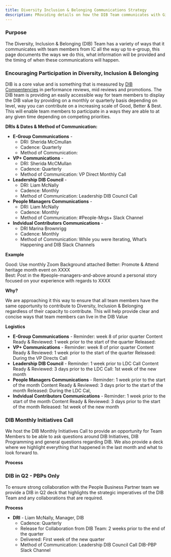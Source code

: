 ```yaml
---
title: Diversity Inclusion & Belonging Communications Strategy
description: PRoviding details on how the DIB Team communicates with GitLab to achieve engagement, contributions and collaborations from team members
---
```


### Purpose

The Diversity, Inclusion & Belonging (DIB) Team has a variety of ways that it communicates with team members from IC all the way up to e-group, this page documents the ways we do this, what information will be provided and the timing of when these communications will happen.

### Encouraging Participation in Diversity, Inclusion & Belonging

DIB is a core value and is something that is measured by [DIB Compentencies](https://handbook.gitlab.com/handbook/values/#diversity-inclusion--belonging-competency) in performance reviews, mid reviews and promotions. The DIB team is providing an easily accessible way for team members to display the DIB value by providing on a monthly or quarterly basis depending on level, way you can contribute on a increasing scale of Good, Better & Best. This will enable team members to participate in a ways they are able to at any given time depending on competing priorities.

**DRIs & Dates & Method of Communication:**

- **E-Group Communications** -
    - DRI: Sherida McCmullan
    - Cadence: Quarterly
    - Method of Communication:
- **VP+ Communications** -
    - DRI: Sherida McCMullan
    - Cadence: Quarterly
    - Method of Communication: VP Direct Monthly Call
- **Leadership DIB Council** -
    - DRI: Liam McNally
    - Cadence: Monthly
    - Method of Communication: Leadership DIB Council Call
- **People Managers Communications** -
    - DRI: Liam McNally
    - Cadence: Monthly
    - Method of Communication: #People-Mrgs+ Slack Channel
- **Indvidual Contributors Communications** -
    - DRI Marina Brownrigg
    - Cadence: Monthly
    - Method of Communication: While you were Iterating, What’s Happening and DIB Slack Channels

**Example**

Good: Use monthly Zoom Background attached
Better: Promote & Attend heritage month event on XXXX  
Best: Post in the #people-managers-and-above around a personal story focused on your experience with regards to XXXX

**Why?**

We are approaching it this way to ensure that all team members have the same opportunity to contribute to Diversity, Inclusion & Belonging regardless of their capacity to contribute. This will help provide clear and concise ways that team members can live in the DIB Value

**Logistics**

- **E-Group Communications** - Reminder: week 8 of prior quarter Content Ready & Reviewed: 1 week prior to the start of the quarter Released:  
- **VP+ Communications** - Reminder: week 8 of prior quarter Content Ready & Reviewed: 1 week prior to the start of the quarter Released: During the VP Directs Call
- **Leadership DIB Council** - Reminder: 1 week prior to LDC Call Content Ready & Reviewed: 3 days prior to the LDC Call: 1st week of the new month
- **People Managers Communications** - Reminder: 1 week prior to the start of the month Content Ready & Reviewed: 3 days prior to the start of the month Released: During the LDC Cal,
- **Indvidual Contributors Communications** - Reminder: 1 week prior to the start of the month Content Ready & Reviewed: 3 days prior to the start of the month Released: 1st week of the new month

### DIB Monthly Initiatives Call

We host the DIB Monthly Initiatives Call to provide an opportunity for Team Members to be able to ask questions around DIB Initiatives, DIB Programming and general questions regarding DIB. We also provide a deck where we highlight everything that happened in the last month and what to look forward to.

**Process**

### DIB in Q2 - PBPs Only

To ensure strong collaboration with the People Business Partner team we provide a DIB in Q2 deck that highlights the strategic imperatives of the DIB Team and any collaborations that are required.

**Process**

- **DRI** - Liam McNally, Manager, DIB
    - Cadence: Quarterly
    - Release for Collaboration from DIB Team: 2 weeks prior to the end of the quarter
    - Delivered: First week of the new quarter
    - Method of Communication: Leadership DIB Council Call DIB-PBP Slack Channel
